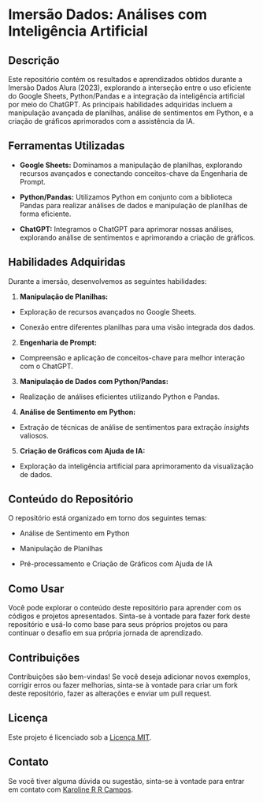 # Imersão Dados: Análises com Inteligência Artificial

## Descrição

Este repositório contém os resultados e aprendizados obtidos durante a Imersão Dados Alura (2023), explorando a interseção entre o uso eficiente do Google Sheets, Python/Pandas e a integração da inteligência artificial por meio do ChatGPT. As principais habilidades adquiridas incluem a manipulação avançada de planilhas, análise de sentimentos em Python, e a criação de gráficos aprimorados com a assistência da IA.

## Ferramentas Utilizadas

* **Google Sheets:** Dominamos a manipulação de planilhas, explorando recursos avançados e conectando conceitos-chave da Engenharia de Prompt.

* **Python/Pandas:** Utilizamos Python em conjunto com a biblioteca Pandas para realizar análises de dados e manipulação de planilhas de forma eficiente.

* **ChatGPT:** Integramos o ChatGPT para aprimorar nossas análises, explorando análise de sentimentos e aprimorando a criação de gráficos.

## Habilidades Adquiridas

Durante a imersão, desenvolvemos as seguintes habilidades:

1. **Manipulação de Planilhas:**
   
* Exploração de recursos avançados no Google Sheets.
  
* Conexão entre diferentes planilhas para uma visão integrada dos dados.
    
2. **Engenharia de Prompt:**

* Compreensão e aplicação de conceitos-chave para melhor interação com o ChatGPT.
  
3. **Manipulação de Dados com Python/Pandas:**

* Realização de análises eficientes utilizando Python e Pandas.
  
4. **Análise de Sentimento em Python:**

* Extração de técnicas de análise de sentimentos para extração *insights* valiosos.
  
5. **Criação de Gráficos com Ajuda de IA:**

* Exploração da inteligência artificial para aprimoramento da visualização de dados.

## Conteúdo do Repositório

O repositório está organizado em torno dos seguintes temas:

* Análise de Sentimento em Python

* Manipulação de Planilhas

* Pré-processamento e Criação de Gráficos com Ajuda de IA

## Como Usar

Você pode explorar o conteúdo deste repositório para aprender com os códigos e projetos apresentados. Sinta-se à vontade para fazer fork deste repositório e usá-lo como base para seus próprios projetos ou para continuar o desafio em sua própria jornada de aprendizado.

## Contribuições

Contribuições são bem-vindas! Se você deseja adicionar novos exemplos, corrigir erros ou fazer melhorias, sinta-se à vontade para criar um fork deste repositório, fazer as alterações e enviar um pull request.

## Licença

Este projeto é licenciado sob a [Licença MIT](LICENSE.md).

## Contato

Se você tiver alguma dúvida ou sugestão, sinta-se à vontade para entrar em contato com [Karoline R R Campos](https://github.com/karolrrcampos).

